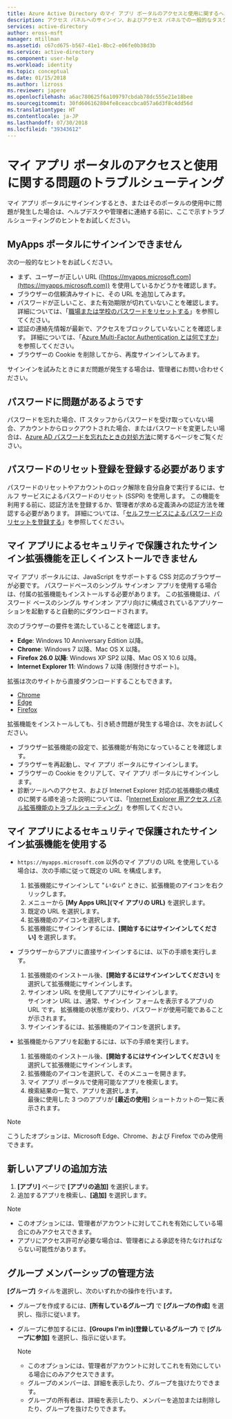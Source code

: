 ```yaml
---
title: Azure Active Directory のマイ アプリ ポータルのアクセスと使用に関するヘルプ | Microsoft Docs
description: アクセス パネルへのサインイン、およびアクセス パネルでの一般的なタスクの実行に関するヘルプです。
services: active-directory
author: eross-msft
manager: mtillman
ms.assetid: c67cd675-b567-41e1-8bc2-e06fe0b38d3b
ms.service: active-directory
ms.component: user-help
ms.workload: identity
ms.topic: conceptual
ms.date: 01/15/2018
ms.author: lizross
ms.reviewer: japere
ms.openlocfilehash: a6ac780625f6a109797cbdab78dc555e21e18bee
ms.sourcegitcommit: 30fd606162804fe8ceaccbca057a6d3f8c4dd56d
ms.translationtype: HT
ms.contentlocale: ja-JP
ms.lasthandoff: 07/30/2018
ms.locfileid: "39343612"
---
```

# <a name="troubleshoot-issues-with-accessing-and-using-the-my-apps-portal"></a>マイ アプリ ポータルのアクセスと使用に関する問題のトラブルシューティング

マイ アプリ ポータルにサインインするとき、またはそのポータルの使用中に問題が発生した場合は、ヘルプデスクや管理者に連絡する前に、ここで示すトラブルシューティングのヒントをお試しください。

## <a name="i-am-having-trouble-signing-into-the-my-apps-portal"></a>MyApps ポータルにサインインできません

次の一般的なヒントをお試しください。

- まず、ユーザーが正しい URL ([https://myapps.microsoft.com](https://myapps.microsoft.com)) を使用しているかどうかを確認します。
- ブラウザーの信頼済みサイトに、その URL を追加してみます。
- パスワードが正しいこと、また有効期限が切れていないことを確認します。 詳細については、「[職場または学校のパスワードをリセットする](active-directory-passwords-update-your-own-password.md)」を参照してください。
- 認証の連絡先情報が最新で、アクセスをブロックしていないことを確認します。 詳細については、「[Azure Multi-Factor Authentication とは何ですか](https://docs.microsoft.com/azure/multi-factor-authentication/end-user/multi-factor-authentication-end-user)」を参照してください。
- ブラウザーの Cookie を削除してから、再度サインインしてみます。

サインインを試みたときにまだ問題が発生する場合は、管理者にお問い合わせください。

## <a name="i-seem-to-be-having-password-issues"></a>パスワードに問題があるようです

パスワードを忘れた場合、IT スタッフからパスワードを受け取っていない場合、アカウントからロックアウトされた場合、またはパスワードを変更したい場合は、[Azure AD パスワードを忘れたときの対処方法](active-directory-passwords-update-your-own-password.md)に関するページをご覧ください。

## <a name="i-need-to-register-for-password-reset"></a>パスワードのリセット登録を登録する必要があります

パスワードのリセットやアカウントのロック解除を自分自身で実行するには、セルフ サービスによるパスワードのリセット (SSPR) を使用します。 この機能を利用する前に、認証方法を登録するか、管理者が求める定義済みの認証方法を確認する必要があります。 詳細については、「[セルフサービスによるパスワードのリセットを登録する](active-directory-passwords-reset-register.md)」を参照してください。

## <a name="i-am-having-trouble-installing-the-my-apps-secure-sign-in-extension"></a>マイ アプリによるセキュリティで保護されたサインイン拡張機能を正しくインストールできません

マイ アプリ ポータルには、JavaScript をサポートする CSS 対応のブラウザーが必要です。 パスワードベースのシングル サインオン アプリを使用する場合は、付属の拡張機能もインストールする必要があります。 この拡張機能は、パスワード ベースのシングル サインオン アプリ向けに構成されているアプリケーションを起動すると自動的にダウンロードされます。

次のブラウザーの要件を満たしていることを確認します。

- **Edge**: Windows 10 Anniversary Edition 以降。
- **Chrome**: Windows 7 以降、Mac OS X 以降。
- **Firefox 26.0 以降**: Windows XP SP2 以降、Mac OS X 10.6 以降。
- **Internet Explorer 11**: Windows 7 以降 (制限付きサポート)。

拡張は次のサイトから直接ダウンロードすることもできます。

- [Chrome](https://go.microsoft.com/fwlink/?linkid=866367)
- [Edge](https://go.microsoft.com/fwlink/?linkid=845176)
- [Firefox](https://go.microsoft.com/fwlink/?linkid=866366)

拡張機能をインストールしても、引き続き問題が発生する場合は、次をお試しください。

- ブラウザー拡張機能の設定で、拡張機能が有効になっていることを確認します。
- ブラウザーを再起動し、マイ アプリ ポータルにサインインします。
- ブラウザーの Cookie をクリアして、マイ アプリ ポータルにサインインします。
- 診断ツールへのアクセス、および Internet Explorer 対応の拡張機能の構成のに関する順を追った説明については、「[Internet Explorer 用アクセス パネル拡張機能のトラブルシューティング](https://docs.microsoft.com/azure/active-directory/active-directory-saas-ie-troubleshooting)」を参照してください。

## <a name="use-the-my-apps-secure-sign-in-extension"></a>マイ アプリによるセキュリティで保護されたサインイン拡張機能を使用する
* `https://myapps.microsoft.com` 以外のマイ アプリの URL を使用している場合は、次の手順に従って既定の URL を構成します。
   1. 拡張機能にサインインして "*いない*" ときに、拡張機能のアイコンを右クリックします。
   2. メニューから **[My Apps URL]\(マイ アプリの URL)** を選択します。
   3. 既定の URL を選択します。
   4. 拡張機能のアイコンを選択します。
   5. 拡張機能にサインインするには、**[開始するにはサインインしてください]** を選択します。

* ブラウザーからアプリに直接サインインするには、以下の手順を実行します。
   1. 拡張機能のインストール後、**[開始するにはサインインしてください]** を選択して拡張機能にサインインします。
   2. サインオン URL を使用してアプリにサインインします。  
       サインオン URL は、通常、サインイン フォームを表示するアプリの URL です。
      拡張機能の状態が変わり、パスワードが使用可能であることが示されます。
   3. サインインするには、拡張機能のアイコンを選択します。

* 拡張機能からアプリを起動するには、以下の手順を実行します。
   1. 拡張機能のインストール後、**[開始するにはサインインしてください]** を選択して拡張機能にサインインします。
   2. 拡張機能のアイコンを選択して、そのメニューを開きます。
   3. マイ アプリ ポータルで使用可能なアプリを検索します。
   4. 検索結果の一覧で、アプリを選択します。  
       最後に使用した 3 つのアプリが **[最近の使用]** ショートカットの一覧に表示されます。

> [!NOTE]
> こうしたオプションは、Microsoft Edge、Chrome、および Firefox でのみ使用できます。

## <a name="how-do-i-add-a-new-app"></a>新しいアプリの追加方法

1.  **[アプリ]** ページで **[アプリの追加]** を選択します。
2.  追加するアプリを検索し、**[追加]** を選択します。

   > [!NOTE]
   > * このオプションには、管理者がアカウントに対してこれを有効にしている場合にのみアクセスできます。
   > * アプリにアクセス許可が必要な場合は、管理者による承認を待たなければならない可能性があります。

## <a name="how-do-i-manage-my-group-memberships"></a>グループ メンバーシップの管理方法

**[グループ]** タイルを選択し、次のいずれかの操作を行います。
* グループを作成するには、**[所有しているグループ]** で **[グループの作成]** を選択し、指示に従います。
* グループに参加するには、**[Groups I'm in]\(登録しているグループ\)** で **[グループに参加]** を選択し、指示に従います。

   > [!NOTE]
   > * このオプションには、管理者がアカウントに対してこれを有効にしている場合にのみアクセスできます。
   > * グループのメンバーは、詳細を表示したり、グループを抜けたりできます。
   > * グループの所有者は、詳細を表示したり、メンバーを追加または削除したり、グループを抜けたりできます。